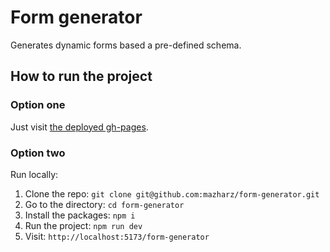 # Form generator

Generates dynamic forms based a pre-defined schema.

## How to run the project

### Option one

Just visit [the deployed gh-pages](https://mazharz.github.io/form-generator).

### Option two

Run locally:

1. Clone the repo: `git clone git@github.com:mazharz/form-generator.git`
1. Go to the directory: `cd form-generator`
1. Install the packages: `npm i`
1. Run the project: `npm run dev`
1. Visit: `http://localhost:5173/form-generator`
